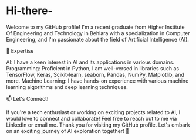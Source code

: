 # Hi-there-
Welcome to my GitHub profile! I'm a recent graduate from Higher Institute Of Engineering and Technology in Behiara with a specialization in Computer Engineering, and I'm passionate about the field of Artificial Intelligence (AI).

🔬 Expertise

AI: I have a keen interest in AI and its applications in various domains. Programming: Proficient in Python, I am well-versed in libraries such as TensorFlow, Keras, Scikit-learn, seaborn, Pandas, NumPy, Matplotlib, and more. Machine Learning: I have hands-on experience with various machine learning algorithms and deep learning techniques.


📫 Let's Connect!

If you're a tech enthusiast or working on exciting projects related to AI, I would love to connect and collaborate! Feel free to reach out to me via LinkedIn or email me.
Thank you for visiting my GitHub profile. Let's embark on an exciting journey of AI exploration together! 🤖
